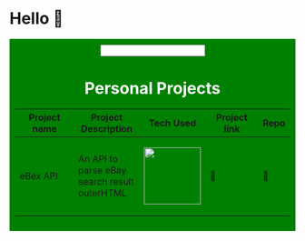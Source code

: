 # Hello 👋

<div style="background-color: green; padding: 10px; color: #fff; text-align: center;">
  <input/>
  <h1>Personal Projects</h1>
  <table>
    <thead>
      <tr>
        <th>Project name</th>
        <th style="width: 100px;">Project Description</th>
        <th>Tech Used</th>
        <th>Project link</th>
        <th>Repo</th>
      </tr>
    </thead>
    <tbody>
      <tr>
        <td>
          <span style="display: flex;">
            eBex API
          </span>
        </td>
        <td>
          <span style="display: flex;">
            <p>An API to parse eBay search result outerHTML</p>
          </span>
        </td>
         <td>
          <span style="display: flex; justify-content:center; align-items:center;">
            <p><img style="width: 100px;" src="https://upload.wikimedia.org/wikipedia/commons/thumb/3/3c/Flask_logo.svg/2560px-Flask_logo.svg.png"/></p>
          </span>
        </td>
        <td>
          <span>
              <a style="text-decoration: none;" target="blank" href="https://ebextractor-v1.vercel.app/api/extract/using_keyword?q=shoes">🔗</a>
          </span>
        </td>
        <td>
          <span>
              <a style="text-decoration: none;" target="blank" href="https://github.com/koribot/ebextractor-api-flask">🔗</a>
          </span>
        </td>
      </tr>
      <!-- Add more rows as needed -->
    </tbody>
  </table>
</div>
